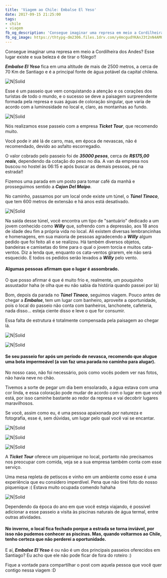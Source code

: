 ```yaml
---
title: 'Viagem ao Chile: Embalse El Yeso'
date: 2017-09-15 21:25:00
tags:  
- chile
- viagem 
fb_og_description: 'Consegue imaginar uma represa em meio a Cordilheira dos Andes? Esse lugar existe e sua beleza é de tirar o fôlego!! Embalse El Yeso fica em uma altitude de mais de  2500 metros, a cerca de 70 Km de Santiago e é a principal fonte de água potável da capital chilena.'
fb_og_image: https://thtypg-dm2306.files.1drv.com/y4mcgudYKAnJ3t2nN4AM02qh0X_qPHqqpjLj50SnkX4-LWqmoFHRh6u86Z3bLQ9T1YK8M76h5EELSWpN1zdiSVOiUb_2GzOlD7hYpkLX1JttN8o2yc-wB4cYvpkif5qmzxS-8upWvONlzU3W9XF0NJ7e0k7hcquDFxFT8rOHWbjc_TssH2G8rKqDDQnFDHS13WyvpRysa4avWBpos_ybYQiVA?width=660&height=441&cropmode=none
---
```


Consegue imaginar uma represa em meio a Cordilheira dos Andes? Esse lugar existe e sua beleza é de tirar o fôlego!! 

***Embalse El Yeso*** fica em uma altitude de mais de 2500 metros, a cerca de 70 Km de Santiago e é a principal fonte de água potável da capital chilena. 

![N|Solid](https://thtypg-dm2306.files.1drv.com/y4mcgudYKAnJ3t2nN4AM02qh0X_qPHqqpjLj50SnkX4-LWqmoFHRh6u86Z3bLQ9T1YK8M76h5EELSWpN1zdiSVOiUb_2GzOlD7hYpkLX1JttN8o2yc-wB4cYvpkif5qmzxS-8upWvONlzU3W9XF0NJ7e0k7hcquDFxFT8rOHWbjc_TssH2G8rKqDDQnFDHS13WyvpRysa4avWBpos_ybYQiVA?width=660&height=441&cropmode=none)
<!-- more -->

Esse é um passeio que vem conquistando a atenção e os corações dos turistas de todo o mundo, e o sucesso se deve a paisagem surpreendente formada pela represa e suas águas de coloração singular, que varia de acordo com a luminosidade no local e, claro, as montanhas ao fundo.


![N|Solid](https://thsbdg-dm2306.files.1drv.com/y4mg2OHNE9DJ2hWKdbdug_-bJQ6uiIBlLGZnygzSjGfAJa97YdGl4A8VYb6BNxOlWe2N3FZAejoGUht-V199_UlbOAokxxn82OVu45bTJqoL0vagF_Nq0R4whYSYLfN4MO8crAGdzOlf4klwwTz-zgxFGtkNZbKkfcemo5ZVC0tLqHDNRd4nWSiJF3DWdRhvUmeGzCwpWPbPSV39sIn7grFvw?width=660&height=440&cropmode=none)

Nós realizamos esse passeio com a empresa ***Ticket Tour***, que recomendo muito. 

Você pode ir até lá de carro, mas, em época de nevascas, não é recomendado, devido ao asfalto escorregadio. 

O valor cobrado pelo passeio foi de ***35000 pesos***, cerca de ***R$175,00 reais***, dependendo da cotação do peso no dia. A van da empresa nos buscou no hostel às 06:15 e após buscar as demais pessoas, pé na estrada!!

Fizemos uma parada em um posto para tomar café da manhã e prosseguimos sentido a ***Cajon Del Maipo***. 

No caminho, passamos por um local onde existe um túnel, o ***Túnel Tinoco***, que tem 600 metros de extensão e há anos está desativado.

![N|Solid](https://threeq-dm2306.files.1drv.com/y4mXK4u7mnCQ-p_AVmkjYTHCZ9pqHCLE_Hi-Tpe4Y835vfQUoykWtJE0RMHSUjTyn3cOo_--gOl1Tu2P9nOV-dcMLFNL-vrkyNwts4LdnphD-nstK4p6_iytWCewb4_yeiZY7A3jm44twJmXRMnk22-obMvgBcWixQxjKUYk4dH7P1sovj1Ygsnk9foBTtceoOOOeLa4PnBt0agZUwOQ1zxYQ?width=660&height=440&cropmode=none)

Na saída desse túnel, você encontra um tipo de "santuário" dedicado a um jovem conhecido como ***Willy*** que, sofrendo com a depressão, aos 18 anos de idade deu fim a própria vida no local. Ali existem diversas lembrancinhas e homenagens, em sua maioria de pessoas agradecendo a ***Willy*** algum pedido que foi feito ali e se realizou. Há também diversos objetos, bandeiras e camisetas do time para o qual o jovem torcia e muitos cata-ventos. Diz a lenda que, enquanto os cata-ventos girarem, ele não será esquecido. E todos os pedidos serão levados a ***Willy*** pelo vento. 

#### Algumas pessoas afirmam que o lugar é assombrado.

O que posso afirmar é que é muito frio e, realmente, um pouquinho assustador haha (e olha que eu não sabia da história quando passei por lá) 

Bom, depois da parada no ***Túnel Tinoco***, seguimos viagem. Pouco antes de chegar a ***Embalse***, tem um lugar com banheiro, aproveite a oportunidade, pois o local do passeio não conta com banheiros, lanchonete, cafeteria, nada disso... esteja ciente disso e leve o que for consumir.

Essa falta de estrutura é totalmente compensada pela paisagem ao chegar lá.

![N|Solid](https://tplqpw-dm2306.files.1drv.com/y4mJzqKc5sEJuUf_Os6EtRXb6-TMd8st6yX_vsdofxu0YxQG8JXFMxVJTZLDaiplDtE7lytl5SJxN1TUv8jDhr5V7LK9vi10u_kib3rRV8pvgSqtPr3KCB6blDSK_pPEGyXgpJYp0LR6W8_bJsL3ol0eo_AL15fNP7AnAyLzQix1DBh6ow1rl2LSzm6tNopLhrgo5Pjg_I9J4Mm2ysQYMWz2g?width=660&height=440&cropmode=none)

![N|Solid](https://thq9yg-dm2306.files.1drv.com/y4maWG8lfipL5PfqL1hrWNTHwI6N4AyDKILbXHsd4ec2rw8erGmKMqjMOg57a_zx2gly1By4lEejfozD4DZEnYJfRwNHPnWms8-nBXq3bG02N3Fdp2A1hRubz81-4P029tI9gOe5uat_eHSr0ym_-OFYu0op71F7lrtgRDGrZeypZqOTTpoqY5jqhApColjDXowEX_IFYB8c4-dKhucYclTRA?width=660&height=440&cropmode=none)

#### Se seu passeio for após um período de nevasca, recomendo que alugue uma bota impermeável (a van faz uma parada no caminho para alugar). 

No nosso caso, não foi necessário, pois como vocês podem ver nas fotos, não havia neve no chão. 

Tivemos a sorte de pegar um dia bem ensolarado, a água estava com uma cor linda, e essa coloração pode mudar de acordo com o lugar em que você está, por isso caminhe bastante ao redor da represa e vai decobrir lugares maravilhosos.

Se você, assim como eu, é uma pessoa apaixonada por natureza e fotografia, esse é, sem dúvidas, um lugar pelo qual você vai se encantar.

![N|Solid](https://thtr9w-dm2306.files.1drv.com/y4mWs7xBEHNBDKTPlgO0kDrb8VpRHcoeS5LqVT_K2p5Ln5fswvo6ZinExhkmcIv_5VO7kk5WlO7j2jmgPJvrto9Gi-4oIXRdlHglv4ft3nK0QKab5Lj0U1kAVQj5AO3sOxADy5H45TpQ4RYrnM0Q30a1xh_y1GwyX6xtcM_WHjxVEhS17TnXCKcF1rBXOnxzryKGoJcgMDEQyW6pNczTMNJ6Q?width=660&height=440&cropmode=none)

![N|Solid](https://hdjiva-dm2306.files.1drv.com/y4m4bdzeEGgSpEO2thQzPjbap2O9ktuSVXFV02AwpTdQ0EoE6M6bUvlm_6p-YfM5Dn534_h1dpRES0L4gIdscU_mP75LRGYxlYz8ES28n-9SRROnOq69mXRspXMdxcDEbDGaSm1HuwuaGXcBOQsdiDqpNW3wZug1rO11Q5LldObS45nXAv-gtyT9yNWHGNVKsCl850QySSEo8BFiIJ2d7sBdA?width=660&height=440&cropmode=none)

![N|Solid](https://thrsba-dm2306.files.1drv.com/y4mYotdh8VDpCG7LXXKhMDZJacm6OmpV8Tth88zbPy-XhYLVqa5BYE0_XRx1bW1ebCp-z2g9XNRaaJclc_jyXd82ew3Kh2SsFFEMcJU8KRjjiD6TotOujmHvVaVuzys7IU2PAn_vYDkqc_1R6zAUMH50DlsYUdHX6XtC-REi7z4Dzn_nxzEQemLWFXUlSVyyrmts7fNt0cyJYjZx_cTxXVUHQ?width=660&height=440&cropmode=none)

A ***Ticket Tour*** oferece um piquenique no local, portanto não precisamos nos preocupar com comida, veja se a sua empresa também conta com esse serviço. 

Uma mesa repleta de petiscos e vinho em um ambiente como esse é uma experiência que eu considero imperdível. Pena que não tirei foto do nosso piquenique :( Estava muito ocupada comendo hahaha

![N|Solid](https://thqh4q-dm2306.files.1drv.com/y4m1iCqVAG33tbD-loRJoOcI9WRv6z-q6P3FzuIaiJyxmk9kGgjo4ylJRIfeoLLAVZ8JxvSmxZ2ePdlKfK2Qlk4W32AGCJKJfGVcDeqKUovreTjELFqIOHSs6nzOSxxs-keLy2VeWX0ezzpjGNU9o7ks1WmsNrI1vA0-pNB4mOkPnXx6R9it5cqxoYsLRYmiQlS9kw4z99m1qqw0XvThdTRog?width=660&height=440&cropmode=none) 

Dependendo da época do ano em que você esteja viajando, é possível adicionar a esse passeio a visita às piscinas naturais de água termal, entre outras atividades.

#### No inverno, o local fica fechado porque a estrada se torna inviável, por isso não pudemos conhecer as piscinas. Mas, quando voltarmos ao Chile, tenho certeza que não perderei a oportunidade.

E aí, ***Embalse El Yeso*** é ou não é um dos principais passeios oferecidos em Santiago?
Eu acho que ele não pode ficar de fora do roteiro :)

Fique a vontade para compartilhar o post com aquela pessoa que você quer contigo nessa viagem :D
